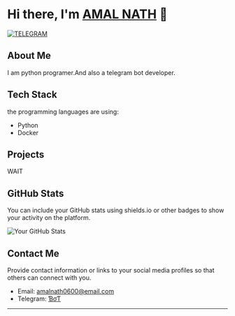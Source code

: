 
# Hi there, I'm [AMAL NATH](https://github.com/kyojuro6engoku/kyojuro6engoku) 👋

[![TELEGRAM](https://img.shields.io/badge/TELE,GRAM-blue)](https://t.me/Unni0240)

## About Me

I am python programer.And also a telegram bot developer.

## Tech Stack

the programming languages are using:

- Python 
- Docker

## Projects

WAIT


## GitHub Stats

You can include your GitHub stats using shields.io or other badges to show your activity on the platform.

![Your GitHub Stats](https://github-readme-stats.vercel.app/api?username=yourusername&show_icons=true&hide_title=true)

## Contact Me

Provide contact information or links to your social media profiles so that others can connect with you.

- Email: amalnath0600@email.com
- Telegram: [ƁσƬ](https://t.me/Unni0240)

---



